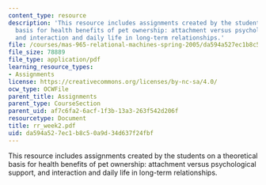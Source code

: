 ```yaml
---
content_type: resource
description: 'This resource includes assignments created by the students on  a theoretical
  basis for health benefits of pet ownership: attachment versus psychological support,
  and interaction and daily life in long-term relationships.'
file: /courses/mas-965-relational-machines-spring-2005/da594a527ec1b8c50a9d34d637f24fbf_rr_week2.pdf
file_size: 78889
file_type: application/pdf
learning_resource_types:
- Assignments
license: https://creativecommons.org/licenses/by-nc-sa/4.0/
ocw_type: OCWFile
parent_title: Assignments
parent_type: CourseSection
parent_uid: af7c6fa2-6acf-1f3b-13a3-263f542d206f
resourcetype: Document
title: rr_week2.pdf
uid: da594a52-7ec1-b8c5-0a9d-34d637f24fbf
---
```

This resource includes assignments created by the students on  a theoretical basis for health benefits of pet ownership: attachment versus psychological support, and interaction and daily life in long-term relationships.